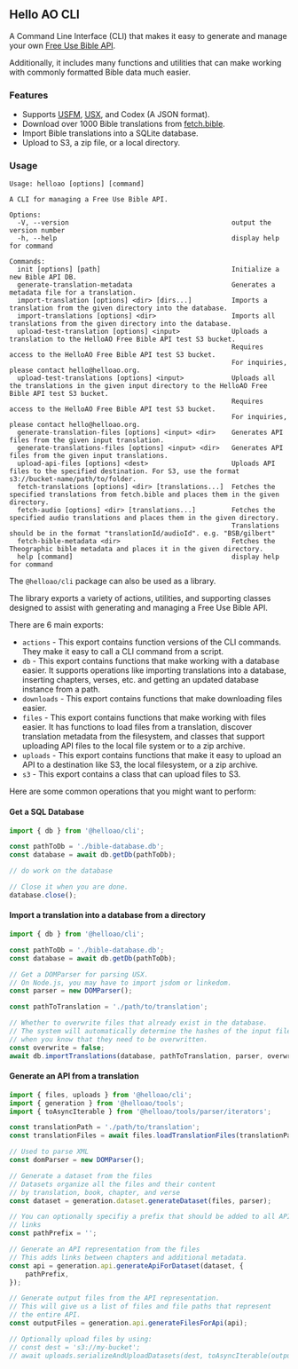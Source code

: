 ## Hello AO CLI

A Command Line Interface (CLI) that makes it easy to generate and manage your own [Free Use Bible API](https://bible.helloao.org/).

Additionally, it includes many functions and utilities that can make working with commonly formatted Bible data much easier.

### Features

-   Supports [USFM](https://ubsicap.github.io/usfm/), [USX](https://ubsicap.github.io/usx/), and Codex (A JSON format).
-   Download over 1000 Bible translations from [fetch.bible](https://fetch.bible/).
-   Import Bible translations into a SQLite database.
-   Upload to S3, a zip file, or a local directory.

### Usage

```
Usage: helloao [options] [command]

A CLI for managing a Free Use Bible API.

Options:
  -V, --version                                         output the version number
  -h, --help                                            display help for command

Commands:
  init [options] [path]                                 Initialize a new Bible API DB.
  generate-translation-metadata                         Generates a metadata file for a translation.
  import-translation [options] <dir> [dirs...]          Imports a translation from the given directory into the database.
  import-translations [options] <dir>                   Imports all translations from the given directory into the database.
  upload-test-translation [options] <input>             Uploads a translation to the HelloAO Free Bible API test S3 bucket.
                                                        Requires access to the HelloAO Free Bible API test S3 bucket.
                                                        For inquiries, please contact hello@helloao.org.
  upload-test-translations [options] <input>            Uploads all the translations in the given input directory to the HelloAO Free Bible API test S3 bucket.
                                                        Requires access to the HelloAO Free Bible API test S3 bucket.
                                                        For inquiries, please contact hello@helloao.org.
  generate-translation-files [options] <input> <dir>    Generates API files from the given input translation.
  generate-translations-files [options] <input> <dir>   Generates API files from the given input translations.
  upload-api-files [options] <dest>                     Uploads API files to the specified destination. For S3, use the format s3://bucket-name/path/to/folder.
  fetch-translations [options] <dir> [translations...]  Fetches the specified translations from fetch.bible and places them in the given directory.
  fetch-audio [options] <dir> [translations...]         Fetches the specified audio translations and places them in the given directory.
                                                        Translations should be in the format "translationId/audioId". e.g. "BSB/gilbert"
  fetch-bible-metadata <dir>                            Fetches the Theographic bible metadata and places it in the given directory.
  help [command]                                        display help for command
```

The `@helloao/cli` package can also be used as a library.

The library exports a variety of actions, utilities, and supporting classes designed to assist with generating and managing a Free Use Bible API.

There are 6 main exports:

-   `actions` - This export contains function versions of the CLI commands. They make it easy to call a CLI command from a script.
-   `db` - This export contains functions that make working with a database easier. It supports operations like importing translations into a database, inserting chapters, verses, etc. and getting an updated database instance from a path.
-   `downloads` - This export contains functions that make downloading files easier.
-   `files` - This export contains functions that make working with files easier. It has functions to load files from a translation, discover translation metadata from the filesystem, and classes that support uploading API files to the local file system or to a zip archive.
-   `uploads` - This export contains functions that make it easy to upload an API to a destination like S3, the local filesystem, or a zip archive.
-   `s3` - This export contains a class that can upload files to S3.

Here are some common operations that you might want to perform:

#### Get a SQL Database

```typescript
import { db } from '@helloao/cli';

const pathToDb = './bible-database.db';
const database = await db.getDb(pathToDb);

// do work on the database

// Close it when you are done.
database.close();
```

#### Import a translation into a database from a directory

```typescript
import { db } from '@helloao/cli';

const pathToDb = './bible-database.db';
const database = await db.getDb(pathToDb);

// Get a DOMParser for parsing USX.
// On Node.js, you may have to import jsdom or linkedom.
const parser = new DOMParser();

const pathToTranslation = './path/to/translation';

// Whether to overwrite files that already exist in the database.
// The system will automatically determine the hashes of the input files and overwrite changed files if needed, so this is only needed
// when you know that they need to be overwritten.
const overwrite = false;
await db.importTranslations(database, pathToTranslation, parser, overwrite);
```

#### Generate an API from a translation

```typescript
import { files, uploads } from '@helloao/cli';
import { generation } from '@helloao/tools';
import { toAsyncIterable } from '@helloao/tools/parser/iterators';

const translationPath = './path/to/translation';
const translationFiles = await files.loadTranslationFiles(translationPath);

// Used to parse XML
const domParser = new DOMParser();

// Generate a dataset from the files
// Datasets organize all the files and their content
// by translation, book, chapter, and verse
const dataset = generation.dataset.generateDataset(files, parser);

// You can optionally specifiy a prefix that should be added to all API
// links
const pathPrefix = '';

// Generate an API representation from the files
// This adds links between chapters and additional metadata.
const api = generation.api.generateApiForDataset(dataset, {
    pathPrefix,
});

// Generate output files from the API representation.
// This will give us a list of files and file paths that represent
// the entire API.
const outputFiles = generation.api.generateFilesForApi(api);

// Optionally upload files by using:
// const dest = 's3://my-bucket';
// await uploads.serializeAndUploadDatasets(dest, toAsyncIterable(outputFiles));
```
